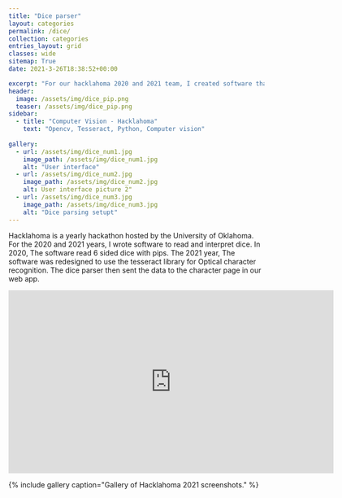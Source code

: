```yaml
---
title: "Dice parser"
layout: categories
permalink: /dice/
collection: categories
entries_layout: grid
classes: wide
sitemap: True
date: 2021-3-26T18:38:52+00:00

excerpt: "For our hacklahoma 2020 and 2021 team, I created software that reads dice and processes the data."
header:
  image: /assets/img/dice_pip.png
  teaser: /assets/img/dice_pip.png
sidebar:
  - title: "Computer Vision - Hacklahoma"
    text: "Opencv, Tesseract, Python, Computer vision"
    
gallery:
  - url: /assets/img/dice_num1.jpg
    image_path: /assets/img/dice_num1.jpg
    alt: "User interface"
  - url: /assets/img/dice_num2.jpg
    image_path: /assets/img/dice_num2.jpg
    alt: User interface picture 2" 
  - url: /assets/img/dice_num3.jpg
    image_path: /assets/img/dice_num3.jpg
    alt: "Dice parsing setupt"
---
```


Hacklahoma is a yearly hackathon hosted by the University of Oklahoma. For the 2020 and 2021 years, I wrote software to read and interpret dice. In 2020, The software read 6 sided dice with pips. The 2021 year, The software was redesigned to use the tesseract library for Optical character recognition. The dice parser then sent the data to the character page in our web app.

<iframe width="640" height="360" src="https://www.youtube.com/embed/-TkoiPPEGek" title="YouTube video player" frameborder="0" allow="accelerometer; autoplay; clipboard-write; encrypted-media; gyroscope; picture-in-picture" allowfullscreen></iframe>


{% include gallery caption="Gallery of Hacklahoma 2021 screenshots." %}
